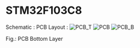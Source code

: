 # STM32F103C8
Schematic : 
PCB Layout : 
![PCB_T](https://github.com/Nishad9302/STM32F103C8/assets/90913438/270eb08a-dece-400b-bd8c-654170458f94)
![PCB](https://github.com/Nishad9302/STM32F103C8/assets/90913438/b947eed7-30af-4fe1-b174-b8900345b9d5)
![PCB_B](https://github.com/Nishad9302/STM32F103C8/assets/90913438/37b69e92-5414-4a0b-9405-8c5381e49c73)
<p>Fig.: PCB Bottom Layer</p>



